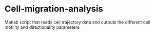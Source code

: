 # Cell-migration-analysis
Matlab script that reads cell trajectory data and outputs the different cell motility and directionality parameters.
